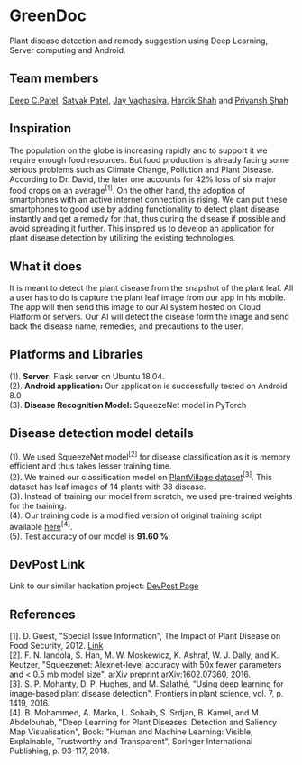 # GreenDoc
Plant disease detection and remedy suggestion using Deep Learning, Server computing and Android.

## Team members
[Deep C.Patel](https://github.com/deepcpatel), [Satyak Patel](https://github.com/Satyak22), [Jay Vaghasiya](https://github.com/Jaysparkexel), [Hardik Shah](https://github.com/hrshah5) and [Priyansh Shah](https://github.com/pu37)

## Inspiration
The population on the globe is increasing rapidly and to support it we require enough food resources. But food production is already facing some serious problems such as Climate Change, Pollution and Plant Disease. According to Dr. David, the later one accounts for 42% loss of six major food crops on an average<sup>[1]</sup>. On the other hand, the adoption of smartphones with an active internet connection is rising. We can put these smartphones to good use by adding functionality to detect plant disease instantly and get a remedy for that, thus curing the disease if possible and avoid spreading it further. This inspired us to develop an application for plant disease detection by utilizing the existing technologies.

## What it does
It is meant to detect the plant disease from the snapshot of the plant leaf. All a user has to do is capture the plant leaf image from our app in his mobile. The app will then send this image to our AI system hosted on Cloud Platform or servers. Our AI will detect the disease form the image and send back the disease name, remedies, and precautions to the user.

## Platforms and Libraries
(1). **Server:** Flask server on Ubuntu 18.04.
<br />(2). **Android application:** Our application is successfully tested on Android 8.0
<br />(3). **Disease Recognition Model:** SqueezeNet model in PyTorch

## Disease detection model details
(1). We used SqueezeNet model<sup>[2]</sup> for disease classification as it is memory efficient and thus takes lesser training time.
<br />(2). We trained our classification model on [PlantVillage dataset](https://github.com/spMohanty/PlantVillage-Dataset)<sup>[3]</sup>. This dataset has leaf images of 14 plants with 38 disease.
<br />(3). Instead of training our model from scratch, we used pre-trained weights for the training.
<br />(4). Our training code is a modified version of original training script available [here](https://github.com/MarkoArsenovic/DeepLearning_PlantDiseases)<sup>[4]</sup>.
<br />(5). Test accuracy of our model is **91.60 %**.

## DevPost Link
Link to our similar hackation project: [DevPost Page](https://devpost.com/software/greendoc)

## References
[1]. D. Guest, "Special Issue Information", The Impact of Plant Disease on Food Security, 2012. [Link](https://www.mdpi.com/journal/agriculture/special_issues/plant_disease)
<br />[2]. F. N. Iandola, S. Han, M. W. Moskewicz, K. Ashraf, W. J. Dally, and K. Keutzer, "Squeezenet: Alexnet-level accuracy with 50x fewer parameters and < 0.5 mb model size", arXiv preprint arXiv:1602.07360, 2016.
<br />[3]. S. P. Mohanty, D. P. Hughes, and M. Salathé, “Using deep learning for image-based plant disease detection", Frontiers in plant science, vol. 7, p. 1419, 2016.
<br />[4]. B. Mohammed, A. Marko, L. Sohaib, S. Srdjan, B. Kamel, and M. Abdelouhab, "Deep Learning for Plant Diseases: Detection and Saliency Map Visualisation", Book: "Human and Machine Learning: Visible, Explainable, Trustworthy and Transparent", Springer International Publishing, p. 93-117, 2018.